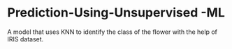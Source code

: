 # Prediction-Using-Unsupervised -ML

A model that uses KNN to identify the class of the flower with the help of IRIS dataset.
